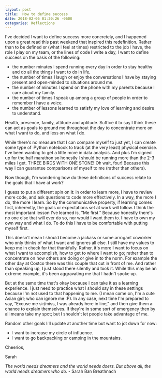 ```yaml
---
layout: post
title:  How to define success
date: 2018-02-05 01:20:26 -0600
categories: Reflections
---
```


I've decided I want to define success more concretely, and I happened upon a great read this past weekend that inspired this redefinition. Rather than to be defined or (what I feel at times) restricted to the job I have, the role I play on my team, or the lines of code I write a day, I want to define success on the basis of the following:

- the number minutes I spend running every day in order to stay healthy and do all the things I want to do in life.
- the number of times I laugh or enjoy the conversations I have by staying present and open-minded to situations around me.
- the number of minutes I spend on the phone with my parents because I care about my family.
- the number of times I speak up among a group of people in order to remember I have a voice.
- the number of lessons learned to satisfy my love of learning and desire to understand.

Health, presence, family, attitude and aptitude. Suffice it to say I think these can act as goals to ground me throughout the day to concentrate more on what I want to do, and less on what I do.

While there's no measure that I can compare myself to just yet, I can create some type of iPython notebook to track (at the very least) physical exercise. I've been wanting to get a little more in data analysis. And plus I'm signed up for the half marathon so honestly I should be running more than the 2-3 miles I get. THREE BIRDS WITH ONE STONE! Oh wait, four! Because this way I can guarantee comparisons of myself to me (rather than others).

Now though, I'm wondering how do these definitions of success relate to the goals that I have at work?

I guess to put a different spin on it: in order to learn more, I have to review more code, and ask questions to code more effectively. In a way, the more I do, the more I learn. So by the communicative property, if learning comes first, inherently, the goals or expectations set at work will follow. I think the most important lesson I've learned is, "Me first." Because honestly there's no one else that will ever do so, nor would I want them to. I have to own my own way and what I do. To do this I have to be comfortable with putting myself first.

This doesn't mean I should become a jackass or some arrogant coworker who only thinks of what I want and ignores all else. I still have my values to keep me in check for that thankfully. Rather, it's more I want to focus on what I want to accomplish, how to get to where I want to go; rather than to concentrate on how others are doing or give in to the norm. For example the other day at Costco there was this couple that cut in front of me. And rather than speaking up, I just stood there silently and took it. While this may be an extreme example, it's been aggravating me that I hadn't spoke up.

But at the same time that's okay because I can take it as a learning experience. I just need to practice what I should say in these settings because I'm not used to that happening to me. (I mean come on, I'm a cute Asian girl; who can ignore me :P). In any case, next time I'm prepared to say, "Excuse me sir/miss, I was already here in line," and then give them a chance to explain themselves. If they're in some sort of emergency then by all means take my spot; but I shouldn't let people take advantage of me.

Random other goals I'll update at another time but want to jot down for now:
- I want to increase my circle of influence.
- I want to go backpacking or camping in the mountains.

Cheerios,

Sarah



_The world needs dreamers and the world needs doers. But above all, the world needs dreamers who do._ - Sarah Ban Breathnach
